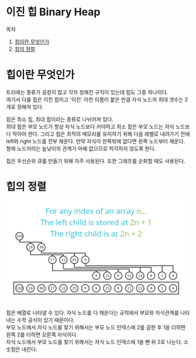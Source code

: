 # 이진 힙 Binary Heap

목차

1. [힙이란 무엇인가](#힙이란-무엇인가)
2. [힙의 정렬](#힙의-정렬)

# 힙이란 무엇인가

트리에는 종류가 굉장히 많고 각자 정해진 규칙이 있는데 힙도 그중 하나이다.<br>
여기서 다룰 힙은 이진 힙이고 '이진' 이란 이름이 붙은 만큼 자식 노드의 최대 갯수는 2개로 정해져 있다.<br>

힙은 최소 힙, 최대 힙이라는 종류로 나뉘어져 있다.<br>
최대 힙은 부모 노드가 항상 자식 노드보다 커야하고 최소 힙은 부모 노드는 자식 노드보다 작아야 한다. 그리고 힙은 최적의 메모리를 유지하기 위해 다음 레벨로 내려가기 전에 left와 right 노드를 전부 채운다. 만약 자식이 한쪽밖에 없다면 왼쪽 노드부터 채운다.
형제 노드끼리는 높낮이의 관계가 아예 없으므로 착각하지 않도록 한다.

힙은 우선순위 큐를 만들기 위해 자주 사용된다.
또한 그래프를 순회할 때도 사용된다.

# 힙의 정렬

<img src='../assets/heap_1.png'>

힙은 배열로 나타낼 수 있다. 자식 노드를 다 채운다는 규칙에서 부모와 자식관계를 나타내는 수학 공식이 있기 때문이다.<br>
부모 노드에서 자식 노드를 찾기 위해서는 부모 노드 인덱스에 2를 곱한 후 1을 더하면 왼쪽 2를 더하면 오른쪽 자식이다.<br>
자식 노드에서 부모 노드를 찾기 위해서는 자식 노드 인덱스에 1을 뺀 뒤 2로 나눈다. 소숫점은 내린다.
